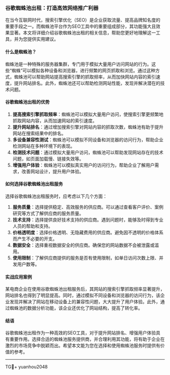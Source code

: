 ### 谷歌蜘蛛池出租：打造高效网络推广利器

在当今互联网时代，搜索引擎优化（SEO）是企业获取流量、提高品牌知名度的重要手段之一。而蜘蛛池平台作为SEO工具中的重要组成部分，其功能强大且效果显著。本文将详细介绍谷歌蜘蛛池出租的相关信息，帮助您更好地理解这一工具，并为您提供实用建议。

#### 什么是蜘蛛池？

蜘蛛池是一种特殊的服务器集群，专门用于模拟大量用户访问网站的行为。这些“蜘蛛”可以模拟各种设备和浏览器，进行频繁的网页抓取和浏览。通过这种方式，蜘蛛池可以帮助网站提高搜索引擎的抓取频率，从而加快网站内容的索引速度，提升网站排名。此外，蜘蛛池还可以帮助检测网站性能，发现并解决潜在的技术问题。

#### 谷歌蜘蛛池出租的优势

1. **提高搜索引擎抓取频率**：蜘蛛池可以模拟大量用户访问，使搜索引擎更频繁地抓取网站内容，从而加速网站的索引速度。
2. **提升网站排名**：通过增加搜索引擎对网站内容的抓取次数，蜘蛛池有助于提升网站在搜索结果中的排名。
3. **多设备兼容性测试**：蜘蛛池可以模拟不同设备和浏览器的访问行为，帮助企业检测网站在多种环境下的表现。
4. **检测技术问题**：通过模拟大量用户访问，蜘蛛池可以帮助发现网站存在的技术问题，如页面加载慢、链接失效等。
5. **增强用户体验**：蜘蛛池可以模拟真实用户的访问行为，帮助企业了解用户需求，改善网站设计，提升用户体验。

#### 如何选择谷歌蜘蛛池出租服务

选择谷歌蜘蛛池出租服务时，应考虑以下几个方面：

1. **服务质量**：选择提供稳定、高效服务的供应商。可以通过查看客户评价、案例研究等方式了解供应商的服务质量。
2. **技术支持**：选择提供良好技术支持的供应商。遇到问题时，能够及时得到专业人员的帮助和支持。
3. **价格透明度**：选择价格透明、无隐藏费用的供应商。避免因不透明的价格体系而产生不必要的开支。
4. **数据安全**：选择重视数据安全的供应商。确保您的网站数据不会被泄露或滥用。
5. **使用限制**：了解供应商提供的服务是否有使用限制，如单日访问次数上限、并发用户数等。

#### 实战应用案例

某电商企业在使用谷歌蜘蛛池出租服务后，其网站的搜索引擎抓取频率显著提升，网站排名也得到了明显提高。同时，通过模拟不同设备和浏览器的访问行为，该企业发现并解决了网站在移动设备上的兼容性问题，大大提升了用户体验。此外，通过蜘蛛池的数据分析功能，该企业还优化了网站结构，提高了转化率。

#### 结语

谷歌蜘蛛池出租作为一种高效的SEO工具，对于提升网站排名、增强用户体验具有重要作用。选择合适的蜘蛛池服务提供商，并合理利用其功能，将有助于企业在激烈的市场竞争中脱颖而出。希望本文能为您在选择和使用蜘蛛池服务时提供有价值的参考。

---

TG💪+ yuanhou2048